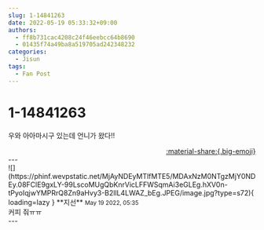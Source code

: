 ```yaml
---
slug: 1-14841263
date: 2022-05-19 05:33:32+09:00
authors:
  - ff8b731cac4208c24f46eebcc64b8690
  - 01435f74a49ba8a519705ad242348232
categories:
  - Jisun
tags:
  - Fan Post
---
```


# 1-14841263

<div class="post-container" markdown="1">
<div class="content-container md-sidebar__scrollwrap" markdown="1">

우와 아아마시구 있는데 언니가 왔다!!

</div>
</div>

<div style="text-align: right;" markdown="1">
<a href="https://weverse.io/fromis9/fanpost/1-14841263" style="text-align: right;">:material-share:{.big-emoji}</a>
</div>
---

<div class="comments-container md-sidebar__scrollwrap" markdown="1">
<div class="comment" markdown="1">
<div class='id-container' markdown="1">
![](https://phinf.wevpstatic.net/MjAyNDEyMTlfMTE5/MDAxNzM0NTgzMjY0NDEy.08FClE9gxLY-99LscoMUgQbKnrVicLFFWSqmAi3eGLEg.hXV0n-tPyoIqjwYMPRrQ8Zn9aHvy3-B2llL4LWAZ_bEg.JPEG/image.jpg?type=s72){ loading=lazy }
**<span class="artist">지선</span>** <small>May 19 2022, 05:35</small><br>
</div>
<div class='comment-body' markdown="1">
커피 줘ㅠㅠ
</div>
</div>
</div>
---
